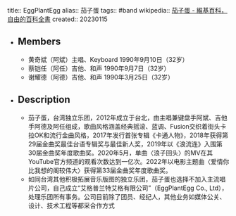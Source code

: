 title:: EggPlantEgg
alias:: 茄子蛋
tags:: #band
wikipedia:: [茄子蛋 - 維基百科，自由的百科全書](https://zh.wikipedia.org/zh-hant/%E8%8C%84%E5%AD%90%E8%9B%8B)
created:: 20230115
- ## Members
  - 黄奇斌（阿斌）主唱、Keyboard	1990年9月10日（32岁）
  - 蔡铠任（阿任）吉他、和声	1990年9月7日（32岁）
  - 谢耀德（阿德）吉他、和声	1990年3月25日（32岁）
- ## Description
  - 茄子蛋，台湾独立乐团，2012年成立于台北，由主唱兼键盘手阿斌、吉他手阿德及阿任组成，歌曲风格涵盖经典摇滚、蓝调、Fusion交织着街头卡拉OK和流行金曲风格，2017年发行首张专辑《卡通人物》，2018年获得第29届金曲奖最佳台语专辑奖与最佳新人奖，2019年以《浪流连》入围第30届金曲奖年度歌曲奖。2020年5月，单曲〈浪子回头〉的MV在其YouTube官方频道的观看次数达到一亿次。2022年以电影主题曲〈爱情你比我想的阁较伟大〉获得第33届金曲奖年度歌曲奖。
  - 如同台湾其他积极拓展音乐版图的独立乐团，茄子蛋也选择不加入主流唱片公司，自己成立“艾格普兰特艾格有限公司”（EggPlantEgg Co., Ltd），处理乐团所有事务。公司目前除了团员、经纪人，其他业务如媒体公关、设计、技术工程等都采合作方式